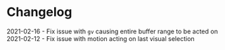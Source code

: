 Changelog
======================

2021-02-16 - Fix issue with `gv` causing entire buffer range to be acted on
2021-02-12 - Fix issue with motion acting on last visual selection
